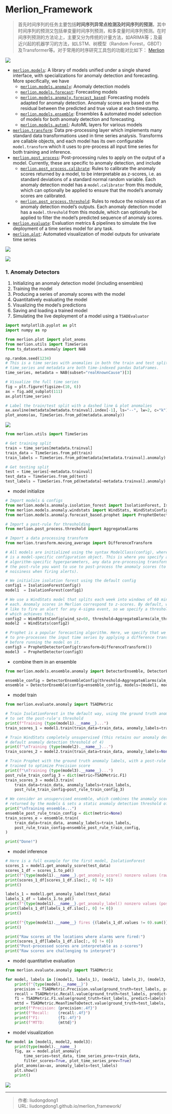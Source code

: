 # Merlion_Framework


> 首先时间序列的任务主要包括**时间序列异常点检测及时间序列的预测**，其中时间序列的预测又包括单变量时间序列预测，和多变量时间序列预测。在时间序列预测的方法论上，主要又分为传统的计量方法，如ARIMA等；及最近兴起的机器学习的方法，如LSTM、树模型（Random Forest，GBDT）及Transformer等。对于常用的时序研究工具包的功能对比如下：   [Merlion](https://opensource.salesforce.com/Merlion/v1.0.1/merlion.html)

![](https://gitee.com/github-25970295/blogpictureV2/raw/master/image-20211102163918222.png)

- [`merlion.models`](https://opensource.salesforce.com/Merlion/v1.0.1/merlion.models.html#module-merlion.models): A library of models unified under a single shared interface, with specializations for anomaly detection and forecasting. More specifically, we have
  - [`merlion.models.anomaly`](https://opensource.salesforce.com/Merlion/v1.0.1/merlion.models.anomaly.html#module-merlion.models.anomaly): Anomaly detection models
  - [`merlion.models.forecast`](https://opensource.salesforce.com/Merlion/v1.0.1/merlion.models.forecast.html#module-merlion.models.forecast): Forecasting models
  - [`merlion.models.anomaly.forecast_based`](https://opensource.salesforce.com/Merlion/v1.0.1/merlion.models.anomaly.forecast_based.html#module-merlion.models.anomaly.forecast_based): Forecasting models adapted for anomaly detection. Anomaly scores are based on the residual between the predicted and true value at each timestamp.
  - [`merlion.models.ensemble`](https://opensource.salesforce.com/Merlion/v1.0.1/merlion.models.ensemble.html#module-merlion.models.ensemble): Ensembles & automated model selection of models for both anomaly detection and forecasting.
  - [`merlion.models.automl`](https://opensource.salesforce.com/Merlion/v1.0.1/merlion.models.automl.html#module-merlion.models.automl): AutoML layers for various models
- [`merlion.transform`](https://opensource.salesforce.com/Merlion/v1.0.1/merlion.transform.html#module-merlion.transform): Data pre-processing layer which implements many standard data transformations used in time series analysis. Transforms are callable objects, and each model has its own configurable `model.transform` which it uses to pre-process all input time series for both training and inference.
- [`merlion.post_process`](https://opensource.salesforce.com/Merlion/v1.0.1/merlion.post_process.html#module-merlion.post_process): Post-processing rules to apply on the output of a model. Currently, these are specific to anomaly detection, and include
  - [`merlion.post_process.calibrate`](https://opensource.salesforce.com/Merlion/v1.0.1/merlion.post_process.html#module-merlion.post_process.calibrate): Rules to calibrate the anomaly scores returned by a model, to be interpretable as z-scores, i.e. as standard deviations of a standard normal random variable. Each anomaly detection model has a `model.calibrator` from this module, which can optionally be applied to ensure that the model’s anomaly scores are calibrated.
  - [`merlion.post_process.threshold`](https://opensource.salesforce.com/Merlion/v1.0.1/merlion.post_process.html#module-merlion.post_process.threshold): Rules to reduce the noisiness of an anomaly detection model’s outputs. Each anomaly detection model has a `model.threshold` from this module, which can optionally be applied to filter the model’s predicted sequence of anomaly scores.
- [`merlion.evaluate`](https://opensource.salesforce.com/Merlion/v1.0.1/merlion.evaluate.html#module-merlion.evaluate): Evaluation metrics & pipelines to simulate the live deployment of a time series model for any task.
- [`merlion.plot`](https://opensource.salesforce.com/Merlion/v1.0.1/merlion.html#module-merlion.plot): Automated visualization of model outputs for univariate time series

![](https://gitee.com/github-25970295/blogpictureV2/raw/master/image-20211102164955181.png)

![](https://gitee.com/github-25970295/blogpictureV2/raw/master/image-20211102165004734.png)

### 1. Anomaly Detectors

1. Initializing an anomaly detection model (including ensembles)
2. Training the model
3. Producing a series of anomaly scores with the model
4. Quantitatively evaluating the model
5. Visualizing the model’s predictions
6. Saving and loading a trained model
7. Simulating the live deployment of a model using a `TSADEvaluator`

```python
import matplotlib.pyplot as plt
import numpy as np

from merlion.plot import plot_anoms
from merlion.utils import TimeSeries
from ts_datasets.anomaly import NAB

np.random.seed(1234)
# This is a time series with anomalies in both the train and test split.
# time_series and metadata are both time-indexed pandas DataFrames.
time_series, metadata = NAB(subset="realKnownCause")[3]

# Visualize the full time series
fig = plt.figure(figsize=(10, 6))
ax = fig.add_subplot(111)
ax.plot(time_series)

# Label the train/test split with a dashed line & plot anomalies
ax.axvline(metadata[metadata.trainval].index[-1], ls="--", lw=2, c="k")
plot_anoms(ax, TimeSeries.from_pd(metadata.anomaly))
```

![](https://gitee.com/github-25970295/blogpictureV2/raw/master/image-20211102182612865.png)

```python
from merlion.utils import TimeSeries

# Get training split
train = time_series[metadata.trainval]
train_data = TimeSeries.from_pd(train)
train_labels = TimeSeries.from_pd(metadata[metadata.trainval].anomaly)

# Get testing split
test = time_series[~metadata.trainval]
test_data = TimeSeries.from_pd(test)
test_labels = TimeSeries.from_pd(metadata[~metadata.trainval].anomaly)
```

- model initialize

```python
# Import models & configs
from merlion.models.anomaly.isolation_forest import IsolationForest, IsolationForestConfig
from merlion.models.anomaly.windstats import WindStats, WindStatsConfig
from merlion.models.anomaly.forecast_based.prophet import ProphetDetector, ProphetDetectorConfig

# Import a post-rule for thresholding
from merlion.post_process.threshold import AggregateAlarms

# Import a data processing transform
from merlion.transform.moving_average import DifferenceTransform

# All models are initialized using the syntax ModelClass(config), where config
# is a model-specific configuration object. This is where you specify any
# algorithm-specific hyperparameters, any data pre-processing transforms, and
# the post-rule you want to use to post-process the anomaly scores (to reduce
# noisiness when firing alerts).

# We initialize isolation forest using the default config
config1 = IsolationForestConfig()
model1  = IsolationForest(config1)

# We use a WindStats model that splits each week into windows of 60 minutes
# each. Anomaly scores in Merlion correspond to z-scores. By default, we would
# like to fire an alert for any 4-sigma event, so we specify a threshold rule
# which achieves this.
config2 = WindStatsConfig(wind_sz=60, threshold=AggregateAlarms(alm_threshold=4))
model2  = WindStats(config2)

# Prophet is a popular forecasting algorithm. Here, we specify that we would like
# to pre-processes the input time series by applying a difference transform,
# before running the model on it.
config3 = ProphetDetectorConfig(transform=DifferenceTransform())
model3  = ProphetDetector(config3)
```

- combine them in an ensemble

```python
from merlion.models.ensemble.anomaly import DetectorEnsemble, DetectorEnsembleConfig

ensemble_config = DetectorEnsembleConfig(threshold=AggregateAlarms(alm_threshold=4))
ensemble = DetectorEnsemble(config=ensemble_config, models=[model1, model2, model3])
```

- model train

```python
from merlion.evaluate.anomaly import TSADMetric

# Train IsolationForest in the default way, using the ground truth anomaly labels
# to set the post-rule's threshold
print(f"Training {type(model1).__name__}...")
train_scores_1 = model1.train(train_data=train_data, anomaly_labels=train_labels)

# Train WindStats completely unsupervised (this retains our anomaly detection
# default anomaly detection threshold of 4)
print(f"\nTraining {type(model2).__name__}...")
train_scores_2 = model2.train(train_data=train_data, anomaly_labels=None)

# Train Prophet with the ground truth anomaly labels, with a post-rule
# trained to optimize Precision score
print(f"\nTraining {type(model3).__name__}...")
post_rule_train_config_3 = dict(metric=TSADMetric.F1)
train_scores_3 = model3.train(
    train_data=train_data, anomaly_labels=train_labels,
    post_rule_train_config=post_rule_train_config_3)

# We consider an unsupervised ensemble, which combines the anomaly scores
# returned by the models & sets a static anomaly detection threshold of 3.
print("\nTraining ensemble...")
ensemble_post_rule_train_config = dict(metric=None)
train_scores_e = ensemble.train(
    train_data=train_data, anomaly_labels=train_labels,
    post_rule_train_config=ensemble_post_rule_train_config,
)

print("Done!")
```

- model inference

```python
# Here is a full example for the first model, IsolationForest
scores_1 = model1.get_anomaly_score(test_data)
scores_1_df = scores_1.to_pd()
print(f"{type(model1).__name__}.get_anomaly_score() nonzero values (raw)")
print(scores_1_df[scores_1_df.iloc[:, 0] != 0])
print()

labels_1 = model1.get_anomaly_label(test_data)
labels_1_df = labels_1.to_pd()
print(f"{type(model1).__name__}.get_anomaly_label() nonzero values (post-processed)")
print(labels_1_df[labels_1_df.iloc[:, 0] != 0])
print()

print(f"{type(model1).__name__} fires {(labels_1_df.values != 0).sum()} alarms")
print()

print("Raw scores at the locations where alarms were fired:")
print(scores_1_df[labels_1_df.iloc[:, 0] != 0])
print("Post-processed scores are interpretable as z-scores")
print("Raw scores are challenging to interpret")
```

- model quantitative evaluation

```python
from merlion.evaluate.anomaly import TSADMetric

for model, labels in [(model1, labels_1), (model2, labels_2), (model3, labels_3), (ensemble, labels_e)]:
    print(f"{type(model).__name__}")
    precision = TSADMetric.Precision.value(ground_truth=test_labels, predict=labels)
    recall = TSADMetric.Recall.value(ground_truth=test_labels, predict=labels)
    f1 = TSADMetric.F1.value(ground_truth=test_labels, predict=labels)
    mttd = TSADMetric.MeanTimeToDetect.value(ground_truth=test_labels, predict=labels)
    print(f"Precision: {precision:.4f}")
    print(f"Recall:    {recall:.4f}")
    print(f"F1:        {f1:.4f}")
    print(f"MTTD:      {mttd}")
```

- model visualization

```python
for model in [model1, model2, model3]:
    print(type(model).__name__)
    fig, ax = model.plot_anomaly(
        time_series=test_data, time_series_prev=train_data,
        filter_scores=True, plot_time_series_prev=True)
    plot_anoms(ax=ax, anomaly_labels=test_labels)
    plt.show()
    print()
```

![](https://gitee.com/github-25970295/blogpictureV2/raw/master/image-20211102183921939.png)

---

> 作者: liudongdong1  
> URL: liudongdong1.github.io/merlion_framework/  


